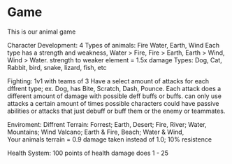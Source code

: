 # Game
This is our animal game

Character Development:
4 Types of animals: Fire Water, Earth, Wind
Each type has a strength and weakness, Water > Fire, Fire > Earth, Earth > Wind, Wind > Water.
strength to weaker element = 1.5x damage
Types: Dog, Cat, Rabbit, bird, snake, lizard, fish, etc

Fighting:
1v1 with teams of 3
Have a select amount of attacks for each dffrent type; ex. Dog, has Bite, Scratch, Dash, Pounce.
Each attack does a different amount of damage with possible deff buffs or buffs. 
can only use attacks a certain amount of times
possible characters could have passive abilities or attacks that just debuff or buff them or the enemy or teammates.


Enviroment:
Diffrent Terrain: Forrest; Earth, Desert; Fire, River; Water, Mountains; Wind
Valcano; Earth & Fire, Beach; Water & Wind,  
Your animals terrain = 0.9 damage taken instead of 1.0; 10% resistence



Health System:
100 points of health
damage does 1 - 25








